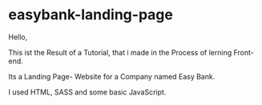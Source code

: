 # easybank-landing-page
Hello,

This ist the Result of a Tutorial, that i made in the Process of lerning Front-end.

Its a Landing Page- Website for a Company named Easy Bank.

I used HTML, SASS and some basic JavaScript.


